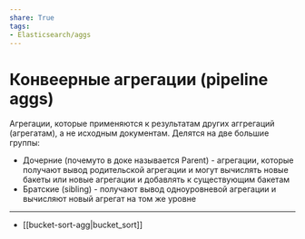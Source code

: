 ```yaml
---
share: True
tags: 
- Elasticsearch/aggs
---
```

# Конвеерные агрегации (pipeline aggs)
Агрегации, которые применяются к результатам других аггрегаций (агрегатам), а не исходным документам. Делятся на две большие группы:
- Дочерние (почемуто в доке называется Parent) - агрегации, которые получают вывод родительской агрегации и могут вычислять новые бакеты или новые агрегации и добавлять к существующим бакетам
- Братские (sibling) - получают вывод одноуровневой агрегации и вычисляют новый агрегат на том же уровне
---
- [[bucket-sort-agg|bucket_sort]]